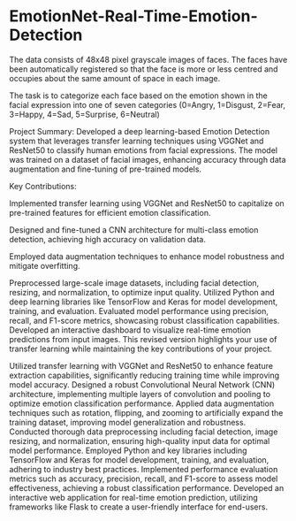 # EmotionNet-Real-Time-Emotion-Detection

The data consists of 48x48 pixel grayscale images of faces. The faces have been automatically registered so that the face is more or less centred and occupies about the same amount of space in each image.

The task is to categorize each face based on the emotion shown in the facial expression into one of seven categories (0=Angry, 1=Disgust, 2=Fear, 3=Happy, 4=Sad, 5=Surprise, 6=Neutral)

Project Summary:
Developed a deep learning-based Emotion Detection system that leverages transfer learning techniques using VGGNet and ResNet50 to classify human emotions from facial expressions. The model was trained on a dataset of facial images, enhancing accuracy through data augmentation and fine-tuning of pre-trained models.

Key Contributions:

Implemented transfer learning using VGGNet and ResNet50 to capitalize on pre-trained features for efficient emotion classification.

Designed and fine-tuned a CNN architecture for multi-class emotion detection, achieving high accuracy on validation data.

Employed data augmentation techniques to enhance model robustness and mitigate overfitting.

Preprocessed large-scale image datasets, including facial detection, resizing, and normalization, to optimize input quality.
Utilized Python and deep learning libraries like TensorFlow and Keras for model development, training, and evaluation.
Evaluated model performance using precision, recall, and F1-score metrics, showcasing robust classification capabilities.
Developed an interactive dashboard to visualize real-time emotion predictions from input images.
This revised version highlights your use of transfer learning while maintaining the key contributions of your project.

Utilized transfer learning with VGGNet and ResNet50 to enhance feature extraction capabilities, significantly reducing training time while improving model accuracy.
Designed a robust Convolutional Neural Network (CNN) architecture, implementing multiple layers of convolution and pooling to optimize emotion classification performance.
Applied data augmentation techniques such as rotation, flipping, and zooming to artificially expand the training dataset, improving model generalization and robustness.
Conducted thorough data preprocessing including facial detection, image resizing, and normalization, ensuring high-quality input data for optimal model performance.
Employed Python and key libraries including TensorFlow and Keras for model development, training, and evaluation, adhering to industry best practices.
Implemented performance evaluation metrics such as accuracy, precision, recall, and F1-score to assess model effectiveness, achieving a robust classification performance.
Developed an interactive web application for real-time emotion prediction, utilizing frameworks like Flask to create a user-friendly interface for end-users.
